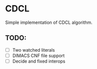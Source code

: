 # CDCL
Simple implementation of CDCL algorithm.

## TODO:
* [ ] Two watched literals
* [ ] DIMACS CNF file support
* [ ] Decide and fixed interops
